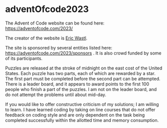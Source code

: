 # adventOfcode2023
The Advent of Code website can be found here: https://adventofcode.com/2023/

The creator of the website is [Eric Wastl](http://was.tl/).  

The site is sponsored by several entities listed here: https://adventofcode.com/2023/sponsors . It is also crowd funded by some of its participants.  

Puzzles are released at the stroke of midnight on the east cost of the United States. Each puzzle has two parts, each of which are rewarded by a star.  The first part must be completed before the second part can be attempted.  There is a leader board, and it appears to award points to the first 100 people who finish a part of the puzzles.  I am not on the leader board, and do not attempt the problems until about mid-day.  

If you would like to offer constructive criticism of my solutions; I am willing to learn.  I have learned coding by taking on line courses that do not offer feedback on coding style and are only dependent on the task being completed successfully within the allotted time and memory consumption.  

